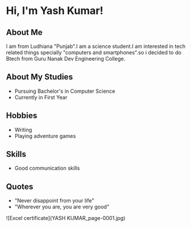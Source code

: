 # Hi, I'm Yash Kumar!

## About Me

I am from Ludhiana "Punjab".I am a science student.I am interested in tech related things specially "computers and smartphones".so i decided to do Btech from Guru Nanak Dev Engineering College.

## About My Studies

* Pursuing Bachelor's in Computer Science
* Currently in First Year

## Hobbies

* Writing 
* Playing adventure games

## Skills

* Good communication skills

## Quotes

* "Never disappoint from your life"
* "Wherever you are, you are very good"



![Excel certificate](YASH KUMAR_page-0001.jpg)
